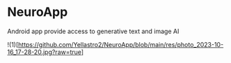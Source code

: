 # NeuroApp
Android app provide access to generative text and image AI

!(1)[https://github.com/Yellastro2/NeuroApp/blob/main/res/photo_2023-10-16_17-28-20.jpg?raw=true]
